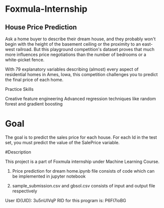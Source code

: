 # Foxmula-Internship

## House Price Prediction

Ask a home buyer to describe their dream house, and they probably won't begin with the height of the basement ceiling or the proximity to an east-west railroad. But this playground competition's dataset proves that much more influences price negotiations than the number of bedrooms or a white-picket fence.

With 79 explanatory variables describing (almost) every aspect of residential homes in Ames, Iowa, this competition challenges you to predict the final price of each home.

Practice Skills

Creative feature engineering
Advanced regression techniques like random forest and gradient boosting

# Goal

The goal is to predict the sales price for each house. For each Id in the test set, you must predict the value of the SalePrice variable.

#Description

This project is a part of Foxmula internship under Machine Learning Course.

1. Price prediction for dream home.ipynb file consists of code which can be implemented in jupyter notebook

2.  sample_submission.csv and gbsol.csv consists of input and output file respectively

User ID(UID): 3u5nUIVqP
RID for this program is: P6FI7ioBG

